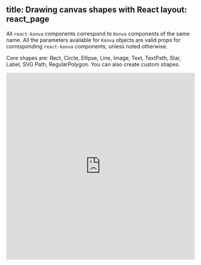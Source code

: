 title: Drawing canvas shapes with React
layout: react_page
---

All `react-konva` components correspond to `Konva` components of the same name.
All the parameters available for `Konva` objects are valid props for
corresponding `react-konva` components, unless noted otherwise.

Core shapes are: Rect, Circle, Ellipse, Line, Image, Text, TextPath, Star,
Label, SVG Path, RegularPolygon. You can also create custom shapes.

<iframe src="https://codesandbox.io/embed/github/konvajs/site/tree/master/react-demos/shapes?hidenavigation=1&view=split&fontsize=10" style="width:100%; height:500px; border:0; border-radius: 4px; overflow:hidden;" sandbox="allow-modals allow-forms allow-popups allow-scripts allow-same-origin"></iframe>
